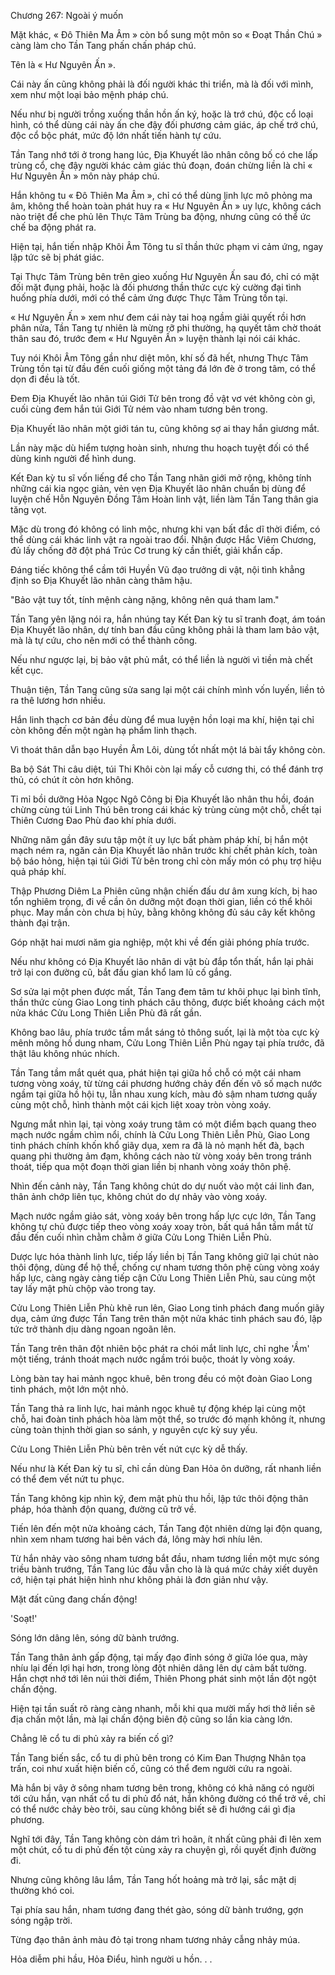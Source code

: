 




Chương 267: Ngoài ý muốn


Mặt khác, « Đô Thiên Ma Âm » còn bổ sung một môn so « Đoạt Thần Chú » càng làm cho Tần Tang phấn chấn pháp chú.

Tên là « Hư Nguyên Ấn ».

Cái này ấn cũng không phải là đối người khác thi triển, mà là đối với mình, xem như một loại bảo mệnh pháp chú.

Nếu như bị người trồng xuống thần hồn ấn ký, hoặc là trớ chú, độc cổ loại hình, có thể dùng cái này ấn che đậy đối phương cảm giác, áp chế trớ chú, độc cổ bộc phát, mức độ lớn nhất tiến hành tự cứu.

Tần Tang nhớ tới ở trong hang lúc, Địa Khuyết lão nhân công bố có che lấp trùng cổ, che đậy người khác cảm giác thủ đoạn, đoán chừng liền là chỉ « Hư Nguyên Ấn » môn này pháp chú.

Hắn không tu « Đô Thiên Ma Âm », chỉ có thể dùng linh lực mô phỏng ma âm, không thể hoàn toàn phát huy ra « Hư Nguyên Ấn » uy lực, không cách nào triệt để che phủ lên Thực Tâm Trùng ba động, nhưng cũng có thể ức chế ba động phát ra.

Hiện tại, hắn tiến nhập Khôi Âm Tông tu sĩ thần thức phạm vi cảm ứng, ngay lập tức sẽ bị phát giác.

Tại Thực Tâm Trùng bên trên gieo xuống Hư Nguyên Ấn sau đó, chỉ có mặt đối mặt đụng phải, hoặc là đối phương thần thức cực kỳ cường đại tình huống phía dưới, mới có thể cảm ứng được Thực Tâm Trùng tồn tại.

« Hư Nguyên Ấn » xem như đem cái này tai hoạ ngầm giải quyết rồi hơn phân nửa, Tần Tang tự nhiên là mừng rỡ phi thường, hạ quyết tâm chờ thoát thân sau đó, trước đem « Hư Nguyên Ấn » luyện thành lại nói cái khác.

Tuy nói Khôi Âm Tông gần như diệt môn, khí số đã hết, nhưng Thực Tâm Trùng tồn tại từ đầu đến cuối giống một tảng đá lớn đè ở trong tâm, có thể dọn đi đều là tốt.

Đem Địa Khuyết lão nhân túi Giới Tử bên trong đồ vật vơ vét không còn gì, cuối cùng đem hắn túi Giới Tử ném vào nham tương bên trong.

Địa Khuyết lão nhân một giới tán tu, cũng không sợ ai thay hắn giương mắt.

Lần này mặc dù hiểm tượng hoàn sinh, nhưng thu hoạch tuyệt đối có thể dùng kinh người để hình dung.

Kết Đan kỳ tu sĩ vốn liếng để cho Tần Tang nhãn giới mở rộng, không tính những cái kia ngọc giản, vẻn vẹn Địa Khuyết lão nhân chuẩn bị dùng để luyện chế Hỗn Nguyên Đồng Tâm Hoàn linh vật, liền làm Tần Tang thân gia tăng vọt.

Mặc dù trong đó không có linh mộc, nhưng khi vạn bất đắc dĩ thời điểm, có thể dùng cái khác linh vật ra ngoài trao đổi. Nhận được Hắc Viêm Chương, đủ lấy chống đỡ đột phá Trúc Cơ trung kỳ cần thiết, giải khẩn cấp.

Đáng tiếc không thể cầm tới Huyền Vũ đạo trưởng di vật, nội tình khẳng định so Địa Khuyết lão nhân càng thâm hậu.

"Bảo vật tuy tốt, tính mệnh càng nặng, không nên quá tham lam."

Tần Tang yên lặng nói ra, hắn nhúng tay Kết Đan kỳ tu sĩ tranh đoạt, ám toán Địa Khuyết lão nhân, dự tính ban đầu cũng không phải là tham lam bảo vật, mà là tự cứu, cho nên mới có thể thành công.

Nếu như ngược lại, bị bảo vật phủ mắt, có thể liền là người vì tiền mà chết kết cục.

Thuận tiện, Tần Tang cũng sửa sang lại một cái chính mình vốn luyến, liền tỏ ra thê lương hơn nhiều.

Hắn linh thạch cơ bản đều dùng để mua luyện hồn loại ma khí, hiện tại chỉ còn không đến một ngàn hạ phẩm linh thạch.

Vì thoát thân dẫn bạo Huyền Âm Lôi, dùng tốt nhất một lá bài tẩy không còn.

Ba bộ Sát Thi câu diệt, túi Thi Khôi còn lại mấy cỗ cương thi, có thể đánh trợ thủ, có chút ít còn hơn không.

Tỉ mỉ bồi dưỡng Hỏa Ngọc Ngô Công bị Địa Khuyết lão nhân thu hồi, đoán chừng cùng túi Linh Thú bên trong cái khác kỳ trùng cùng một chỗ, chết tại Thiên Cương Đao Phù đao khí phía dưới.

Những năm gần đây sưu tập một ít uy lực bất phàm pháp khí, bị hắn một mạch ném ra, ngăn cản Địa Khuyết lão nhân trước khi chết phản kích, toàn bộ báo hỏng, hiện tại túi Giới Tử bên trong chỉ còn mấy món có phụ trợ hiệu quả pháp khí.

Thập Phương Diêm La Phiên cũng nhận chiến đấu dư âm xung kích, bị hao tổn nghiêm trọng, đi về cần ôn dưỡng một đoạn thời gian, liền có thể khôi phục. May mắn còn chưa bị hủy, bằng không không đủ sáu cây kết không thành đại trận.

Góp nhặt hai mươi năm gia nghiệp, một khi về đến giải phóng phía trước.

Nếu như không có Địa Khuyết lão nhân di vật bù đắp tổn thất, hắn lại phải trở lại con đường cũ, bắt đầu gian khổ lam lũ cố gắng.

Sơ sửa lại một phen được mất, Tần Tang đem tâm tư khôi phục lại bình tĩnh, thần thức cùng Giao Long tinh phách câu thông, được biết khoảng cách một nửa khác Cửu Long Thiên Liễn Phù đã rất gần.

Không bao lâu, phía trước tầm mắt sáng tỏ thông suốt, lại là một tòa cực kỳ mênh mông hồ dung nham, Cửu Long Thiên Liễn Phù ngay tại phía trước, đã thật lâu không nhúc nhích.

Tần Tang tầm mắt quét qua, phát hiện tại giữa hồ chỗ có một cái nham tương vòng xoáy, từ từng cái phương hướng chảy đến đến vô số mạch nước ngầm tại giữa hồ hội tụ, lẫn nhau xung kích, màu đỏ sậm nham tương quấy cùng một chỗ, hình thành một cái kịch liệt xoay tròn vòng xoáy.

Ngưng mắt nhìn lại, tại vòng xoáy trung tâm có một điểm bạch quang theo mạch nước ngầm chìm nổi, chính là Cửu Long Thiên Liễn Phù, Giao Long tinh phách chính khốn khổ giãy dụa, xem ra đã là nỏ mạnh hết đà, bạch quang phi thường ảm đạm, không cách nào từ vòng xoáy bên trong tránh thoát, tiếp qua một đoạn thời gian liền bị nhanh vòng xoáy thôn phệ.

Nhìn đến cảnh này, Tần Tang không chút do dự nuốt vào một cái linh đan, thân ảnh chớp liên tục, không chút do dự nhảy vào vòng xoáy.

Mạch nước ngầm giảo sát, vòng xoáy bên trong hấp lực cực lớn, Tần Tang không tự chủ được tiếp theo vòng xoáy xoay tròn, bất quá hắn tầm mắt từ đầu đến cuối nhìn chằm chằm ở giữa Cửu Long Thiên Liễn Phù.

Dược lực hóa thành linh lực, tiếp lấy liền bị Tần Tang không giữ lại chút nào thôi động, dùng để hộ thể, chống cự nham tương thôn phệ cùng vòng xoáy hấp lực, càng ngày càng tiếp cận Cửu Long Thiên Liễn Phù, sau cùng một tay lấy mật phù chộp vào trong tay.

Cửu Long Thiên Liễn Phù khẽ run lên, Giao Long tinh phách đang muốn giãy dụa, cảm ứng được Tần Tang trên thân một nửa khác tinh phách sau đó, lập tức trở thành dịu dàng ngoan ngoãn lên.

Tần Tang trên thân đột nhiên bộc phát ra chói mắt linh lực, chỉ nghe 'Ầm' một tiếng, tránh thoát mạch nước ngầm trói buộc, thoát ly vòng xoáy.

Lòng bàn tay hai mảnh ngọc khuê, bên trong đều có một đoàn Giao Long tinh phách, một lớn một nhỏ.

Tần Tang thả ra linh lực, hai mảnh ngọc khuê tự động khép lại cùng một chỗ, hai đoàn tinh phách hòa làm một thể, so trước đó mạnh không ít, nhưng cùng toàn thịnh thời gian so sánh, y nguyên cực kỳ suy yếu.

Cửu Long Thiên Liễn Phù bên trên vết nứt cực kỳ dễ thấy.

Nếu như là Kết Đan kỳ tu sĩ, chỉ cần dùng Đan Hỏa ôn dưỡng, rất nhanh liền có thể đem vết nứt tu phục.

Tần Tang không kịp nhìn kỹ, đem mật phù thu hồi, lập tức thôi động thân pháp, hóa thành độn quang, đường cũ trở về.

Tiến lên đến một nửa khoảng cách, Tần Tang đột nhiên dừng lại độn quang, nhìn xem nham tương hai bên vách đá, lông mày hơi nhíu lên.

Từ hắn nhảy vào sông nham tương bắt đầu, nham tương liền một mực sóng triều bành trướng, Tần Tang lúc đầu vẫn cho là là quá mức chảy xiết duyên cớ, hiện tại phát hiện hình như không phải là đơn giản như vậy.

Mặt đất cũng đang chấn động!

'Soạt!'

Sóng lớn dâng lên, sóng dữ bành trướng.

Tần Tang thân ảnh gấp động, tại mấy đạo đỉnh sóng ở giữa lóe qua, mày nhíu lại đến lợi hại hơn, trong lòng đột nhiên dâng lên dự cảm bất tường. Hắn chợt nhớ tới lên núi thời điểm, Thiên Phong phát sinh một lần đột ngột chấn động.

Hiện tại tần suất rõ ràng càng nhanh, mỗi khi qua mười mấy hơi thở liền sẽ địa chấn một lần, mà lại chấn động biên độ cũng so lần kia càng lớn.

Chẳng lẽ cổ tu di phủ xảy ra biến cố gì?

Tần Tang biến sắc, cổ tu di phủ bên trong có Kim Đan Thượng Nhân tọa trấn, coi như xuất hiện biến cố, cũng có thể đem người cứu ra ngoài.

Mà hắn bị vây ở sông nham tương bên trong, không có khả năng có người tới cứu hắn, vạn nhất cổ tu di phủ đổ nát, hắn không đường có thể trở về, chỉ có thể nước chảy bèo trôi, sau cùng không biết sẽ đi hướng cái gì địa phương.

Nghĩ tới đây, Tần Tang không còn dám trì hoãn, ít nhất cũng phải đi lên xem một chút, cổ tu di phủ đến tột cùng xảy ra chuyện gì, rồi quyết định đường đi.

Nhưng cũng không lâu lắm, Tần Tang hốt hoảng mà trở lại, sắc mặt dị thường khó coi.

Tại phía sau hắn, nham tương đang thét gào, sóng dữ bành trướng, gợn sóng ngập trời.

Từng đạo thân ảnh màu đỏ tại trong nham tương nhảy cẫng nhảy múa.

Hỏa diễm phi hầu, Hỏa Điểu, hình người u hồn. . .




